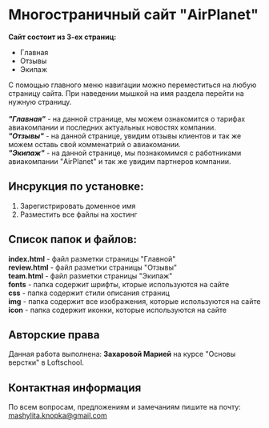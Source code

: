 Многостраничный сайт "AirPlanet"
====
****Сайт состоит из 3-ех страниц:****
* Главная
* Отзывы 
* Экипаж

С помощью главного меню навигации можно переместиться на любую страницу сайта. При наведении мышкой на имя раздела перейти на нужную страницу.<br>
<br>
***"Главная"*** - на данной странице, мы можем ознакомится о тарифах авиакомпании и последних актуальных новостях компании.<br>
***"Отзывы"*** -  на данной странице, увидим отзывы клиентов и так же можем оставь свой комменатрий о авиакомании.
<br>
***"Экипаж"*** -  на данной странице, мы познакомимся с работниками  авиакомпании "AirPlanet" и так же увидим партнеров компании.

****Инсрукция по установке:****
---
1. Зарегистрировать доменное имя
2. Разместить все файлы на хостинг

****Список папок и файлов:****
---
**index.html** - файл разметки страницы "Главной" 
<br>**review.html** - файл разметки страницы "Отзывы"
<br>**team.html** - файл разметки страницы "Экипаж"
<br>**fonts** - папка содержит шрифты, кторые используются на сайте
<br>**css** - папка содержит стили описания страниц
<br>**img** -  папка содержит все изображения, которые используются на сайте
<br>**icon** - папка содержит иконки, которые используются на сайте

Авторские права
--
Данная работа выполнена: **Захаровой Марией** на курсе "Основы верстки" в Loftschool.

Контактная информация
--
По всем вопросам, предложениям и замечаниям пишите на почту: mashylita.knopka@gmail.com
